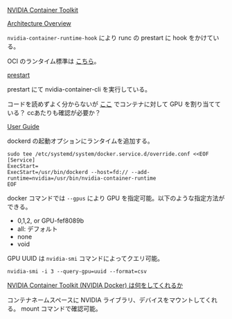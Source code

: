 
[NVIDIA Container Toolkit](https://docs.nvidia.com/datacenter/cloud-native/container-toolkit/overview.html)

[Architecture Overview](https://docs.nvidia.com/datacenter/cloud-native/container-toolkit/arch-overview.html)

`nvidia-container-runtime-hook` により runc の prestart に hook をかけている。

OCI のランタイム標準は [こちら](https://github.com/opencontainers/runtime-spec/blob/main/config.md)。


[prestart](https://github.com/NVIDIA/nvidia-container-toolkit/blob/main/cmd/nvidia-container-runtime-hook/main.go#L68)

prestart にて nvidia-container-cli を実行している。

コードを読めずよく分からないが [ここ](https://github.com/NVIDIA/libnvidia-container/blob/main/src/cgroup.c#L166) でコンテナに対して GPU を割り当てている？
ccあたりも確認が必要か？


[User Guide](https://docs.nvidia.com/datacenter/cloud-native/container-toolkit/user-guide.html)

dockerd の起動オプションにランタイムを追加する。
```
sudo tee /etc/systemd/system/docker.service.d/override.conf <<EOF
[Service]
ExecStart=
ExecStart=/usr/bin/dockerd --host=fd:// --add-runtime=nvidia=/usr/bin/nvidia-container-runtime
EOF
```

docker コマンドでは `--gpus` により GPU を指定可能。以下のような指定方法ができる。

* 0,1,2, or GPU-fef8089b
* all: デフォルト
* none
* void

GPU UUID は `nvidia-smi` コマンドによってクエリ可能。
```
nvidia-smi -i 3 --query-gpu=uuid --format=csv
```


[NVIDIA Container Toolkit (NVIDIA Docker) は何をしてくれるか](https://qiita.com/tkusumi/items/f275f0737fb5b261a868)

コンテナネームスペースに NVIDIA ライブラリ、デバイスをマウントしてくれる。
mount コマンドで確認可能。



